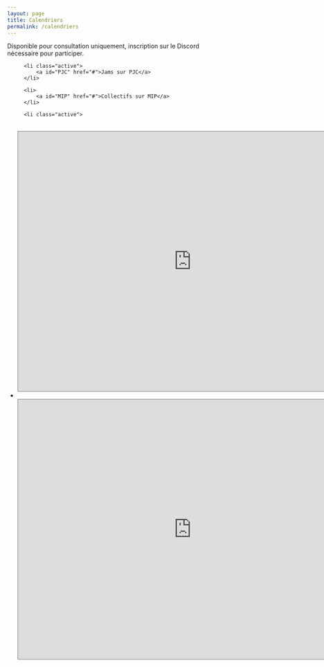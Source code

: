 ```yaml
---
layout: page
title: Calendriers 
permalink: /calendriers
---
```

<p>Disponible pour consultation uniquement, inscription sur le Discord nécessaire pour participer.</p>

<ul class="tab" data-tab="47e7fac6-28a7-4470-a67b-1e7406c42f73" data-name="calendriers">
  
      <li class="active">
          <a id="PJC" href="#">Jams sur PJC</a>
      </li>
  
      <li>
          <a id="MIP" href="#">Collectifs sur MIP</a>
      </li>
    
</ul>
<ul class="tab-content" id="47e7fac6-28a7-4470-a67b-1e7406c42f73" data-name="calendriers">
  
      <li class="active">
<br/>
<iframe src="https://calendar.google.com/calendar/embed?height=600&wkst=2&bgcolor=%23B39DDB&ctz=Europe%2FParis&showTz=1&showCalendars=0&showPrint=0&title=(PJC)%20Les%20prochaines%20rencontres&src=YWNqbXQwcmprZW9ldWIzaW4zam01NGlucW02bzUwb3VAaW1wb3J0LmNhbGVuZGFyLmdvb2dsZS5jb20&src=ZnIuZnJlbmNoI2hvbGlkYXlAZ3JvdXAudi5jYWxlbmRhci5nb29nbGUuY29t&color=%239E69AF&color=%230B8043" style="border:solid 1px #777" width="800" height="600" frameborder="0" scrolling="no"></iframe>
	</li>
	<li>
<br/>
      <iframe src="https://calendar.google.com/calendar/embed?height=600&wkst=2&bgcolor=%23ffffff&ctz=Europe%2FParis&showPrint=0&showCalendars=0&title=(MIP)%20Les%20prochaines%20rencontres&src=MmdzMnNmamNraHBvMnBnYWpsaHQxZDZkNWtmbTFiY2FAaW1wb3J0LmNhbGVuZGFyLmdvb2dsZS5jb20&src=ZnIuZnJlbmNoI2hvbGlkYXlAZ3JvdXAudi5jYWxlbmRhci5nb29nbGUuY29t&color=%234285F4&color=%230B8043" style="border:solid 1px #777" width="800" height="600" frameborder="0" scrolling="no"></iframe>
	</li>
</ul>
